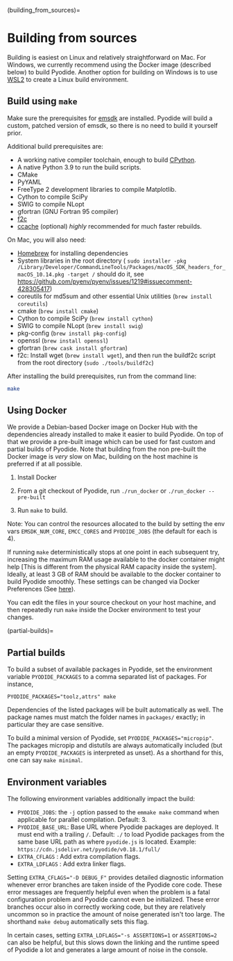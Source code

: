 (building_from_sources)=

# Building from sources

Building is easiest on Linux and relatively straightforward on Mac. For Windows,
we currently recommend using the Docker image (described below) to build
Pyodide. Another option for building on Windows is to use
[WSL2](https://docs.microsoft.com/en-us/windows/wsl/install-win10) to create a
Linux build environment.

## Build using `make`

Make sure the prerequisites for
[emsdk](https://github.com/emscripten-core/emsdk) are installed. Pyodide will
build a custom, patched version of emsdk, so there is no need to build it
yourself prior.

Additional build prerequisites are:

- A working native compiler toolchain, enough to build
  [CPython](https://devguide.python.org/setup/#linux).
- A native Python 3.9 to run the build scripts.
- CMake
- PyYAML
- FreeType 2 development libraries to compile Matplotlib.
- Cython to compile SciPy
- SWIG to compile NLopt
- gfortran (GNU Fortran 95 compiler)
- [f2c](http://www.netlib.org/f2c/)
- [ccache](https://ccache.samba.org) (optional) _highly_ recommended for much faster rebuilds.

On Mac, you will also need:

- [Homebrew](https://brew.sh/) for installing dependencies
- System libraries in the root directory (
  `sudo installer -pkg /Library/Developer/CommandLineTools/Packages/macOS_SDK_headers_for_macOS_10.14.pkg -target /`
  should do it, see https://github.com/pyenv/pyenv/issues/1219#issuecomment-428305417)
- coreutils for md5sum and other essential Unix utilities (`brew install coreutils`)
- cmake (`brew install cmake`)
- Cython to compile SciPy (`brew install cython`)
- SWIG to compile NLopt (`brew install swig`)
- pkg-config (`brew install pkg-config`)
- openssl (`brew install openssl`)
- gfortran (`brew cask install gfortran`)
- f2c: Install wget (`brew install wget`), and then run the buildf2c script from
  the root directory (`sudo ./tools/buildf2c`)

After installing the build prerequisites, run from the command line:

```bash
make
```

## Using Docker

We provide a Debian-based Docker image on Docker Hub with the dependencies
already installed to make it easier to build Pyodide. On top of that we provide
a pre-built image which can be used for fast custom and partial builds of
Pyodide. Note that building from the non pre-built the Docker image is _very_
slow on Mac, building on the host machine is preferred if at all possible.

1. Install Docker

2. From a git checkout of Pyodide, run `./run_docker` or `./run_docker --pre-built`

3. Run `make` to build.

Note: You can control the resources allocated to the build by setting the env
vars `EMSDK_NUM_CORE`, `EMCC_CORES` and `PYODIDE_JOBS` (the default for each is
4).

If running `make` deterministically stops at one point in each subsequent try,
increasing the maximum RAM usage available to the docker container might help
[This is different from the physical RAM capacity inside the system]. Ideally,
at least 3 GB of RAM should be available to the docker container to build
Pyodide smoothly. These settings can be changed via Docker Preferences (See
[here](https://stackoverflow.com/questions/44533319/how-to-assign-more-memory-to-docker-container)).

You can edit the files in your source checkout on your host machine, and then
repeatedly run `make` inside the Docker environment to test your changes.

(partial-builds)=

## Partial builds

To build a subset of available packages in Pyodide, set the environment variable
`PYODIDE_PACKAGES` to a comma separated list of packages. For instance,

```
PYODIDE_PACKAGES="toolz,attrs" make
```

Dependencies of the listed packages will be built automatically as well. The
package names must match the folder names in `packages/` exactly; in particular
they are case sensitive.

To build a minimal version of Pyodide, set `PYODIDE_PACKAGES="micropip"`. The
packages micropip and distutils are always automatically included (but an empty
`PYODIDE_PACKAGES` is interpreted as unset). As a shorthand for this, one can
say `make minimal`.

## Environment variables

The following environment variables additionally impact the build:

- `PYODIDE_JOBS`: the `-j` option passed to the `emmake make` command when
  applicable for parallel compilation. Default: 3.
- `PYODIDE_BASE_URL`: Base URL where Pyodide packages are deployed. It must end
  with a trailing `/`. Default: `./` to load Pyodide packages from the same
  base URL path as where `pyodide.js` is located. Example:
  `https://cdn.jsdelivr.net/pyodide/v0.18.1/full/`
- `EXTRA_CFLAGS` : Add extra compilation flags.
- `EXTRA_LDFLAGS` : Add extra linker flags.

Setting `EXTRA_CFLAGS="-D DEBUG_F"` provides detailed diagnostic information
whenever error branches are taken inside of the Pyodide core code. These error
messages are frequently helpful even when the problem is a fatal configuration
problem and Pyodide cannot even be initialized. These error branches occur also
in correctly working code, but they are relatively uncommon so in practice the
amount of noise generated isn't too large. The shorthand `make debug`
automatically sets this flag.

In certain cases, setting `EXTRA_LDFLAGS="-s ASSERTIONS=1` or `ASSERTIONS=2` can
also be helpful, but this slows down the linking and the runtime speed of
Pyodide a lot and generates a large amount of noise in the console.
